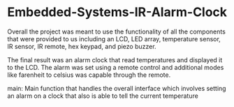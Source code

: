 # Embedded-Systems-IR-Alarm-Clock

Overall the project was meant to use the functionality of all the components that were provided
  to us including an LCD, LED array, temperature sensor, IR sensor, IR remote, hex keypad, and piezo buzzer.

The final result was an alarm clock that read temperatures and displayed it to the LCD. The alarm was
  set using a remote control and additional modes like farenheit to celsius was capable through the remote.

main: Main function that handles the overall interface
  which involves setting an alarm on a clock that also
  is able to tell the current temperature
